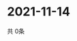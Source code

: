 # 2021-11-14
  共 0条

  <!-- BEGIN -->
  <!-- 最后更新时间Sun Nov 14 2021 07:03:23 GMT+0000 (Coordinated Universal Time) -->
  
  <!-- END -->
  
  